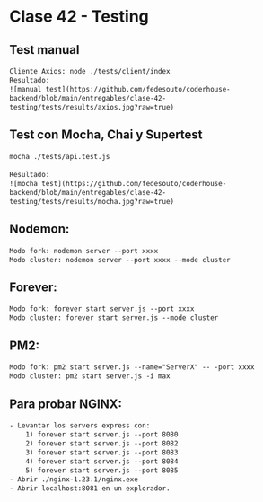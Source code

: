 # Clase 42 - Testing

## Test manual
    Cliente Axios: node ./tests/client/index
    Resultado:
    ![manual test](https://github.com/fedesouto/coderhouse-backend/blob/main/entregables/clase-42-testing/tests/results/axios.jpg?raw=true)

## Test con Mocha, Chai y Supertest
    mocha ./tests/api.test.js

    Resultado:
    ![mocha test](https://github.com/fedesouto/coderhouse-backend/blob/main/entregables/clase-42-testing/tests/results/mocha.jpg?raw=true)




## Nodemon:
    Modo fork: nodemon server --port xxxx
    Modo cluster: nodemon server --port xxxx --mode cluster

## Forever:
    Modo fork: forever start server.js --port xxxx
    Modo cluster: forever start server.js --mode cluster

## PM2:
    Modo fork: pm2 start server.js --name="ServerX" -- -port xxxx
    Modo cluster: pm2 start server.js -i max


## Para probar NGINX: 
    - Levantar los servers express con: 
        1) forever start server.js --port 8080
        2) forever start server.js --port 8082
        3) forever start server.js --port 8083
        4) forever start server.js --port 8084
        5) forever start server.js --port 8085
    - Abrir ./nginx-1.23.1/nginx.exe
    - Abrir localhost:8081 en un explorador.